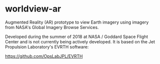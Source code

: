 # worldview-ar
Augmented Reality (AR) prototype to view Earth imagery using imagery from NASA's Global Imagery Browse Services.

Developed during the summer of 2018 at NASA / Goddard Space Flight Center and is not currently being actively developed.  It is based on the Jet Propulsion Laboratory's EVRTH software:

https://github.com/OpsLabJPL/EVRTH

